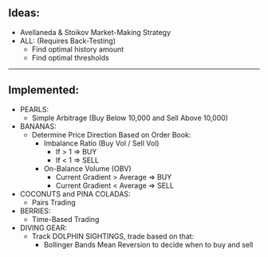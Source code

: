 ## Ideas:
* Avellaneda & Stoikov Market-Making Strategy
* ALL: (Requires Back-Testing)
    * Find optimal history amount
    * Find optimal thresholds
---
## Implemented:
* PEARLS:
    * Simple Arbitrage (Buy Below 10,000 and Sell Above 10,000)
* BANANAS:
    * Determine Price Direction Based on Order Book:
        * Imbalance Ratio (Buy Vol / Sell Vol)
            * If > 1 => BUY
            * If < 1 => SELL
        * On-Balance Volume (OBV)
            * Current Gradient > Average => BUY
            * Current Gradient < Average => SELL
* COCONUTS and PINA COLADAS:
    * Pairs Trading
* BERRIES:
    * Time-Based Trading
* DIVING GEAR:
  * Track DOLPHIN SIGHTINGS, trade based on that:
    * Bollinger Bands Mean Reversion to decide when to buy and sell
